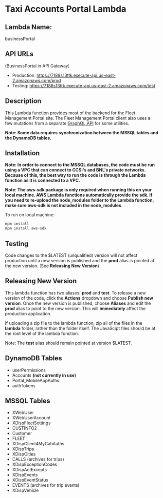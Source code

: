 # Taxi Accounts Portal Lambda

## Lambda Name:

businessPortal

## API URLs

(BusinessPortal in API Gateway)

-   Production: https://7188s13ttk.execute-api.us-east-2.amazonaws.com/prod
-   Testing: https://7188s13ttk.execute-api.us-east-2.amazonaws.com/test

## Description

This Lambda function provides most of the backend for the Fleet Management Portal site. The Fleet Management Portal client also uses a few mutations from a separate [GraphQL API](https://github.com/N-T-S/AppSync_Driver_App) for some utilities.

**Note: Some data requires synchronization between the MSSQL tables and the DynamoDB tables.**

## Installation

**Note: In order to connect to the MSSQL databases, the code must be run using a VPC that can connect to CCSi's and BNL's private networks. Because of this, the best way to run the code is through the Lambda function as it is connected to a VPC.**

**Note: The aws-sdk package is only required when running this on your local machine. AWS Lambda functions automatically provide the sdk. If you need to re-upload the node_modules folder to the Lambda function, make sure aws-sdk is not included in the node_modules.**

To run on local machine:

```bash
npm install
npm install aws-sdk
```

## Testing

Code changes to the $LATEST (unqualified) version will not affect production until a new version is published and the **prod** alias is pointed at the new version. (See **Releasing New Version**)

## Releasing New Version

This lambda function has two aliases: **prod** and **test**. To release a new version of the code, click the **Actions** dropdown and choose **Publish new version**. Once the new version is published, choose **Aliases** and edit the **prod** alias to point to the new version. This will **immediately** affect the production application.

If uploading a zip file to the lambda function, zip all of the files in the **lambda** folder, rather than the folder itself. The JavaScipt files should be at the root level of the lambda function.

Note: The **test** alias should remain pointed at version $LATEST.

## DynamoDB Tables

-   userPermissions
-   Accounts **(not currently in use)**
-   Portal_MobileAppAuths
-   authTokens

## MSSQL Tables

-   XWebUser
-   XWebUserAccount
-   XDispFleetSettings
-   CUSTINFO2
-   Customer
-   FLEET
-   XDispClient4MyCabAuths
-   XDispTrips
-   XDispCities
-   CALLS (archives for trips)
-   XDispExceptionCodes
-   XDispActExcepts
-   XDispEvents
-   XDispEventStatus
-   EVENTS (archives for trip events)
-   XDispVehicle
